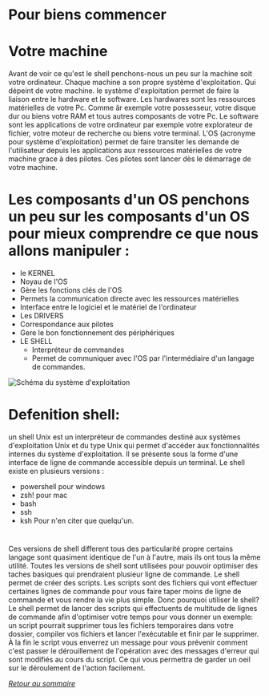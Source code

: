 # Pour biens commencer
# Votre machine
Avant de voir ce qu'est le shell penchons-nous un peu sur la machine soit votre ordinateur. Chaque machine a son propre système d'exploitation.
Qui dépeint de votre machine. le système d'exploitation permet de faire la liaison entre le hardware et le software. Les hardwares sont les ressources matérielles de votre Pc.
Comme âr exemple votre possesseur, votre disque dur ou biens votre RAM et tous autres composants de votre Pc.
Le software sont les applications de votre ordinateur par exemple votre explorateur de fichier, votre moteur de recherche ou biens votre terminal.
L'OS (acronyme pour système d'exploitation) permet de faire transiter les demande de l'utilisateur depuis les applications aux ressources matérielles de votre machine grace à des pilotes. Ces pilotes sont lancer dès le démarrage de votre machine.

# Les composants d'un OS penchons un peu sur les composants d'un OS pour mieux comprendre ce que nous allons manipuler :
* le KERNEL
* Noyau de l'OS
* Gère les fonctions clés de l'OS
* Permets la communication directe avec les ressources matérielles
* Interface entre le logiciel et le matériel de l'ordinateur
* Les DRIVERS
* Correspondance aux pilotes
* Gere le bon fonctionnement des périphériques
* LE SHELL
  * Interpréteur de commandes
  * Permet de communiquer avec l'OS par l'intermédiaire d'un langage de commandes.
  
![Schéma du système d'exploitation](./img/architecture.png)

# Defenition shell:
un shell Unix est un interpréteur de commandes destiné aux systèmes d'exploitation Unix et du type Unix qui permet d'accéder aux fonctionnalités internes du système d'exploitation.
Il se présente sous la forme d'une interface de ligne de commande accessible depuis un terminal. Le shell existe en plusieurs versions :
- powershell pour windows
- zsh! pour mac
- bash
- ssh
- ksh
Pour n'en citer que quelqu'un.
# 
Ces versions de shell different tous des particularité propre certains langage sont quasiment identique de l'un à l'autre, mais ils ont tous la même utilité.
Toutes les versions de shell sont utilisées pour pouvoir optimiser des taches basiques qui prendraient plusieur ligne de commande. Le shell permet de créer des scripts.
Les scripts sont des fichiers qui vont effectuer certaines lignes de commande pour vous faire taper moins de ligne de commande et vous rendre la vie plus simple.
Donc pourquoi utiliser le shell? Le shell permet de lancer des scripts qui effectuents de multitude de lignes de commande afin d'optimiser votre temps pour vous donner un exemple:
un script pourrait supprimer tous les fichiers temporaires dans votre dossier, compiler vos fichiers et lancer l'exécutable et finir par le supprimer.
À la fin le script vous enverrez un message pour vous prévenir comment c'est passer le  dérouillement de l'opération avec des messages d'erreur qui sont modifiés au cours du script.
Ce qui vous permettra de garder un oeil sur le déroulement de l'action facilement.

*[Retour au sommaire](./README.md)*

